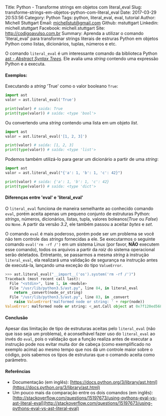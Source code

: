 Title: Python - Transforme strings em objetos com literal_eval
Slug: transforme-strings-em-objetos-python-com-literal_eval
Date: 2017-03-29 20:53:56
Category: Python
Tags: python, literal_eval, eval, tutorial
Author: Michell Stuttgart
Email: michellstut@gmail.com
Github: mstuttgart
Linkedin: michell.stuttgart
Facebook: michell.stuttgart
Site: http://codigoavulso.com.br
Summary: Aprenda a utilizar o comando 'literal_eval' para transformar strings literais de estruras Python em objetos Python como listas, dicionários, tuplas, números e etc.

O comando `literal_eval` é um interessante comando da biblioteca Python [ast - *Abstract Syntax Trees*](https://docs.python.org/2/library/ast.html). Ele avalia uma *string* contendo uma expressão Python e a executa.

#### Exemplos:

Executando a *string* 'True' como o valor booleano `True`:
```python
import ast
valor = ast.literal_eval('True')

print(valor) # saida: True
print(type(valor)) # saída: <type 'bool'>
```
Ou convertendo uma *string* contendo uma lista em um objeto *list*.

```python
import ast
valor = ast.literal_eval('[1, 2, 3]')

print(valor) # saída: [1, 2, 3]
print(type(valor)) # saída: <type 'list'>
```
Podemos também utilizá-lo para gerar um dicionário a partir de uma *string*:

```python
import ast
valor = ast.literal_eval("{'a': 1, 'b': 1, 'c': 42}")

print(valor) # saída: {'a': 1, 'b': 1, 'c': 42}
print(type(valor)) # saída: <type 'dict'>
```

#### Diferenças entre 'eval' e 	'literal_eval'

O `literal_eval` funciona de maneira semelhante ao conhecido comando `eval`, porém aceita apenas um pequeno conjunto de estruturas Python: *strings*, números, dicionários, listas, tupla, valores boleanos(*True* ou *False*) ou `None`. A partir da versão *3.2*, ele também passou a aceitar *bytes* e *set*.

O comando `eval` é mais poderoso, porém pode ser um problema se você não tem controle das *strings* fornecidas a ele. Se executarmos o seguinte comando `eval('rm -rf /')` em um sistema Linux (por favor, **NÃO** executem esse comando), todos os arquivos a partir da *raiz* do sistema operacional serão deletados. Entretanto, se passarmos a mesma *string* à instrução `literal_eval`, ela realizará uma validação de segurança na instrução antes de executá-la, lançando uma exceção do tipo `ValueError`.

```python
>>> ast.literal_eval("__import__('os').system('rm -rf /')")
Traceback (most recent call last):
  File "<stdin>", line 1, in <module>
  File "/usr/lib/python3.5/ast.py", line 84, in literal_eval
    return _convert(node_or_string)
  File "/usr/lib/python3.5/ast.py", line 83, in _convert
    raise ValueError('malformed node or string: ' + repr(node))
ValueError: malformed node or string: <_ast.Call object at 0x7f120ed568d0>
```

#### Conclusão

Apesar das limitação de tipo de estruturas aceitas pelo `literal_eval` (não que isso seja um problema), é aconselhável fazer uso do `literal_eval` ao invés do `eval`, pois o validação que a função realiza antes de executar a instrução pode nos evitar muita dor de cabeça (como exemplificado no exemplo acima) ao mesmo tempo que nos dá um controle maior sobre o código, pois sabemos os tipos de estruturas que o comando aceita como parâmetro.

#### Referências

* Documentação (em inglês): [https://docs.python.org/3/library/ast.html](https://docs.python.org/3/library/ast.html)
* Um pouco mais da comparação entre os dois comandos (em inglês): [http://stackoverflow.com/questions/15197673/using-pythons-eval-vs-ast-literal-eval](http://stackoverflow.com/questions/15197673/using-pythons-eval-vs-ast-literal-eval)
